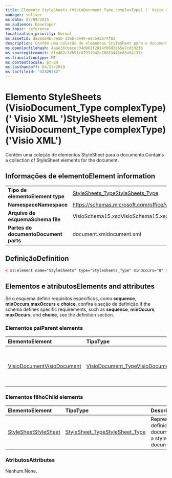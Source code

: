 ```yaml
---
title: Elemento StyleSheets (VisioDocument_Type complexType) (' Visio XML ')
manager: soliver
ms.date: 03/09/2015
ms.audience: Developer
ms.topic: reference
localization_priority: Normal
ms.assetid: da26de4b-3e5b-326b-de46-e8c542b74f02
description: Contém uma coleção de elementos StyleSheet para o documento.
ms.openlocfilehash: 4aae3bcbecec34d961f2d14fd6d3865e7cd332f6
ms.sourcegitcommit: 8fe462c32b91c87911942c188f3445e85a54137c
ms.translationtype: MT
ms.contentlocale: pt-BR
ms.lasthandoff: 04/23/2019
ms.locfileid: "32329782"
---
```

# <a name="stylesheets-element-visiodocumenttype-complextype-visio-xml"></a><span data-ttu-id="17cc6-103">Elemento StyleSheets (VisioDocument_Type complexType) (' Visio XML ')</span><span class="sxs-lookup"><span data-stu-id="17cc6-103">StyleSheets element (VisioDocument_Type complexType) ('Visio XML')</span></span>

<span data-ttu-id="17cc6-104">Contém uma coleção de elementos StyleSheet para o documento.</span><span class="sxs-lookup"><span data-stu-id="17cc6-104">Contains a collection of StyleSheet elements for the document.</span></span>
  
## <a name="element-information"></a><span data-ttu-id="17cc6-105">Informações de elemento</span><span class="sxs-lookup"><span data-stu-id="17cc6-105">Element information</span></span>

|||
|:-----|:-----|
|<span data-ttu-id="17cc6-106">**Tipo de elemento**</span><span class="sxs-lookup"><span data-stu-id="17cc6-106">**Element type**</span></span> <br/> |[<span data-ttu-id="17cc6-107">StyleSheets_Type</span><span class="sxs-lookup"><span data-stu-id="17cc6-107">StyleSheets_Type</span></span>](stylesheets_type-complextypevisio-xml.md) <br/> |
|<span data-ttu-id="17cc6-108">**Namespace**</span><span class="sxs-lookup"><span data-stu-id="17cc6-108">**Namespace**</span></span> <br/> |https://schemas.microsoft.com/office/visio/2012/main  <br/> |
|<span data-ttu-id="17cc6-109">**Arquivo de esquema**</span><span class="sxs-lookup"><span data-stu-id="17cc6-109">**Schema file**</span></span> <br/> |<span data-ttu-id="17cc6-110">VisioSchema15.xsd</span><span class="sxs-lookup"><span data-stu-id="17cc6-110">VisioSchema15.xsd</span></span>  <br/> |
|<span data-ttu-id="17cc6-111">**Partes do documento**</span><span class="sxs-lookup"><span data-stu-id="17cc6-111">**Document parts**</span></span> <br/> |<span data-ttu-id="17cc6-112">document.xml</span><span class="sxs-lookup"><span data-stu-id="17cc6-112">document.xml</span></span>  <br/> |
   
## <a name="definition"></a><span data-ttu-id="17cc6-113">Definição</span><span class="sxs-lookup"><span data-stu-id="17cc6-113">Definition</span></span>

```XML
< xs:element name="StyleSheets" type="StyleSheets_Type" minOccurs="0" maxOccurs="1" ></xs:element >
```

## <a name="elements-and-attributes"></a><span data-ttu-id="17cc6-114">Elementos e atributos</span><span class="sxs-lookup"><span data-stu-id="17cc6-114">Elements and attributes</span></span>

<span data-ttu-id="17cc6-115">Se o esquema definir requisitos específicos, como **sequence**, **minOccurs**,**maxOccurs** e **choice**, confira a seção de definição.</span><span class="sxs-lookup"><span data-stu-id="17cc6-115">If the schema defines specific requirements, such as **sequence**, **minOccurs**, **maxOccurs**, and **choice**, see the definition section.</span></span> 
  
### <a name="parent-elements"></a><span data-ttu-id="17cc6-116">Elementos pai</span><span class="sxs-lookup"><span data-stu-id="17cc6-116">Parent elements</span></span>

|<span data-ttu-id="17cc6-117">**Elemento**</span><span class="sxs-lookup"><span data-stu-id="17cc6-117">**Element**</span></span>|<span data-ttu-id="17cc6-118">**Tipo**</span><span class="sxs-lookup"><span data-stu-id="17cc6-118">**Type**</span></span>|<span data-ttu-id="17cc6-119">**Descrição**</span><span class="sxs-lookup"><span data-stu-id="17cc6-119">**Description**</span></span>|
|:-----|:-----|:-----|
|[<span data-ttu-id="17cc6-120">VisioDocument</span><span class="sxs-lookup"><span data-stu-id="17cc6-120">VisioDocument</span></span>](visiodocument-elementvisio-xml.md) <br/> |[<span data-ttu-id="17cc6-121">VisioDocument_Type</span><span class="sxs-lookup"><span data-stu-id="17cc6-121">VisioDocument_Type</span></span>](visiodocument_type-complextypevisio-xml.md) <br/> |<span data-ttu-id="17cc6-122">O elemento raiz de um documento do Microsoft Visio.</span><span class="sxs-lookup"><span data-stu-id="17cc6-122">The root element of a Microsoft Visio document.</span></span>  <br/> |
   
### <a name="child-elements"></a><span data-ttu-id="17cc6-123">Elementos filho</span><span class="sxs-lookup"><span data-stu-id="17cc6-123">Child elements</span></span>

|<span data-ttu-id="17cc6-124">**Elemento**</span><span class="sxs-lookup"><span data-stu-id="17cc6-124">**Element**</span></span>|<span data-ttu-id="17cc6-125">**Tipo**</span><span class="sxs-lookup"><span data-stu-id="17cc6-125">**Type**</span></span>|<span data-ttu-id="17cc6-126">**Descrição**</span><span class="sxs-lookup"><span data-stu-id="17cc6-126">**Description**</span></span>|
|:-----|:-----|:-----|
|[<span data-ttu-id="17cc6-127">StyleSheet</span><span class="sxs-lookup"><span data-stu-id="17cc6-127">StyleSheet</span></span>](stylesheet-element-stylesheets_type-complextypevisio-xml.md) <br/> |[<span data-ttu-id="17cc6-128">StyleSheet_Type</span><span class="sxs-lookup"><span data-stu-id="17cc6-128">StyleSheet_Type</span></span>](stylesheet_type-complextypevisio-xml.md) <br/> |<span data-ttu-id="17cc6-129">Representa um estilo definido em um documento.</span><span class="sxs-lookup"><span data-stu-id="17cc6-129">Represents a style defined in a document.</span></span>  <br/> |
   
### <a name="attributes"></a><span data-ttu-id="17cc6-130">Atributos</span><span class="sxs-lookup"><span data-stu-id="17cc6-130">Attributes</span></span>

<span data-ttu-id="17cc6-131">Nenhum.</span><span class="sxs-lookup"><span data-stu-id="17cc6-131">None.</span></span>
  

